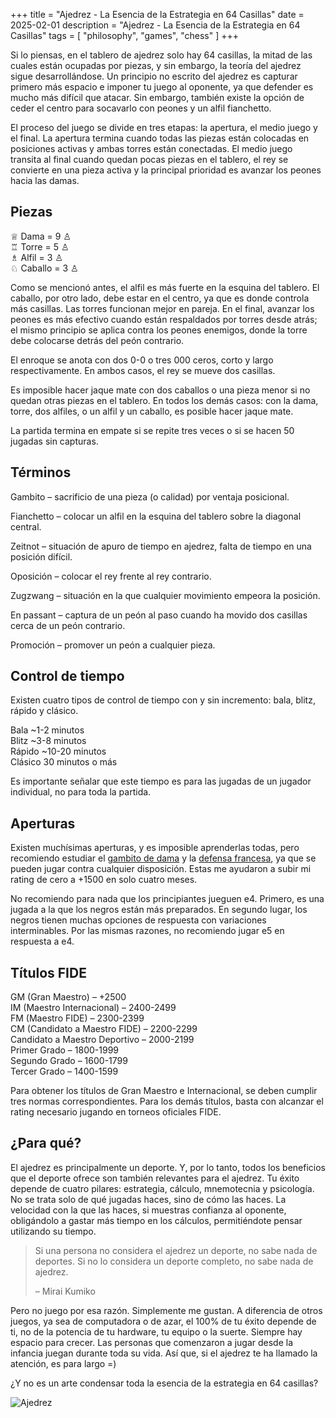 +++
title = "Ajedrez - La Esencia de la Estrategia en 64 Casillas"
date = 2025-02-01
description = "Ajedrez - La Esencia de la Estrategia en 64 Casillas"
tags = [
    "philosophy",
    "games",
    "chess"
]
+++

Si lo piensas, en el tablero de ajedrez solo hay 64 casillas, la mitad de las cuales están ocupadas por piezas, y sin embargo, la teoría del ajedrez sigue desarrollándose. Un principio no escrito del ajedrez es capturar primero más espacio e imponer tu juego al oponente, ya que defender es mucho más difícil que atacar. Sin embargo, también existe la opción de ceder el centro para socavarlo con peones y un alfil fianchetto.

El proceso del juego se divide en tres etapas: la apertura, el medio juego y el final. La apertura termina cuando todas las piezas están colocadas en posiciones activas y ambas torres están conectadas. El medio juego transita al final cuando quedan pocas piezas en el tablero, el rey se convierte en una pieza activa y la principal prioridad es avanzar los peones hacia las damas.


## Piezas

♕ Dama = 9 ♙<br>
♖ Torre = 5 ♙<br>
♗ Alfil = 3 ♙<br>
♘ Caballo = 3 ♙<br>

Como se mencionó antes, el alfil es más fuerte en la esquina del tablero. El caballo, por otro lado, debe estar en el centro, ya que es donde controla más casillas. Las torres funcionan mejor en pareja. En el final, avanzar los peones es más efectivo cuando están respaldados por torres desde atrás; el mismo principio se aplica contra los peones enemigos, donde la torre debe colocarse detrás del peón contrario.

El enroque se anota con dos 0-0 o tres 000 ceros, corto y largo respectivamente. En ambos casos, el rey se mueve dos casillas.

Es imposible hacer jaque mate con dos caballos o una pieza menor si no quedan otras piezas en el tablero. En todos los demás casos: con la dama, torre, dos alfiles, o un alfil y un caballo, es posible hacer jaque mate.

La partida termina en empate si se repite tres veces o si se hacen 50 jugadas sin capturas.


## Términos

Gambito – sacrificio de una pieza (o calidad) por ventaja posicional.

Fianchetto – colocar un alfil en la esquina del tablero sobre la diagonal central.

Zeitnot – situación de apuro de tiempo en ajedrez, falta de tiempo en una posición difícil.

Oposición – colocar el rey frente al rey contrario.

Zugzwang – situación en la que cualquier movimiento empeora la posición.

En passant – captura de un peón al paso cuando ha movido dos casillas cerca de un peón contrario.

Promoción – promover un peón a cualquier pieza.


## Control de tiempo

Existen cuatro tipos de control de tiempo con y sin incremento: bala, blitz, rápido y clásico.

Bala ~1-2 minutos<br>
Blitz ~3-8 minutos<br>
Rápido ~10-20 minutos<br>
Clásico 30 minutos o más<br>

Es importante señalar que este tiempo es para las jugadas de un jugador individual, no para toda la partida.


## Aperturas

Existen muchísimas aperturas, y es imposible aprenderlas todas, pero recomiendo estudiar el [gambito de dama](https://lichess.org/study/topic/Queen's%20Gambit/popular) y la [defensa francesa](https://lichess.org/study/topic/French%20Defense/popular), ya que se pueden jugar contra cualquier disposición. Estas me ayudaron a subir mi rating de cero a +1500 en solo cuatro meses.

No recomiendo para nada que los principiantes jueguen e4. Primero, es una jugada a la que los negros están más preparados. En segundo lugar, los negros tienen muchas opciones de respuesta con variaciones interminables. Por las mismas razones, no recomiendo jugar e5 en respuesta a e4.


## Títulos FIDE

GM (Gran Maestro) – +2500<br>
IM (Maestro Internacional) – 2400-2499<br>
FM (Maestro FIDE) – 2300-2399<br>
CM (Candidato a Maestro FIDE) – 2200-2299<br>
Candidato a Maestro Deportivo – 2000-2199<br>
Primer Grado – 1800-1999<br>
Segundo Grado – 1600-1799<br>
Tercer Grado – 1400-1599<br>

Para obtener los títulos de Gran Maestro e Internacional, se deben cumplir tres normas correspondientes. Para los demás títulos, basta con alcanzar el rating necesario jugando en torneos oficiales FIDE.


## ¿Para qué?

El ajedrez es principalmente un deporte. Y, por lo tanto, todos los beneficios que el deporte ofrece son también relevantes para el ajedrez. Tu éxito depende de cuatro pilares: estrategia, cálculo, mnemotecnia y psicología. No se trata solo de qué jugadas haces, sino de cómo las haces. La velocidad con la que las haces, si muestras confianza al oponente, obligándolo a gastar más tiempo en los cálculos, permitiéndote pensar utilizando su tiempo.

> Si una persona no considera el ajedrez un deporte, no sabe nada de deportes. Si no lo considera un deporte completo, no sabe nada de ajedrez.
>
> – Mirai Kumiko

Pero no juego por esa razón. Simplemente me gustan. A diferencia de otros juegos, ya sea de computadora o de azar, el 100% de tu éxito depende de ti, no de la potencia de tu hardware, tu equipo o la suerte. Siempre hay espacio para crecer. Las personas que comenzaron a jugar desde la infancia juegan durante toda su vida. Así que, si el ajedrez te ha llamado la atención, es para largo =)

¿Y no es un arte condensar toda la esencia de la estrategia en 64 casillas?

![Ajedrez](/images/chess.webp)
